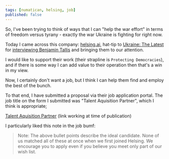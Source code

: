 ```yaml
---
tags: [numatican, helsing, job]
published: false
---
```


So, I've been trying to think of ways that I can "help the war effort" in terms of freedom versus tyrany - exactly the war Ukraine is fighting for right now.

Today I came across this company: [helsing.ai](https://helsing.ai), hat-tip to [Ukraine: The Latest](https://open.spotify.com/show/6cnkk1J0I1UqtxTYVUL4Fe?si=e7c61871e2eb47f0) for [interviewing Benjamin Tallis](https://open.spotify.com/episode/5H1P61jVeY3eFvYsyxabAP?si=08a9f738c86d4e71) and bringing them to our attention.

I would like to support their work (their strapline is `Protecting Democracies`), and if there is some way I can add value to their operation then that's a win in my view.

Now, I certainly don't want a job, but I think I can help them find and employ the best of the bunch. 

To that end, I have submitted a proposal via their job application portal. The job title on the form I submitted was "Talent Aquisition Partner", which I think is appropriate;

[Talent Aquisition Partner](https://helsing.ai/jobs/4641781101) (link working at time of publication)

I particularly liked this note in the job bumf:

> Note: The above bullet points describe the ideal candidate. None of us matched all of these at once when we first joined Helsing. We encourage you to apply even if you believe you meet only part of our wish list.
